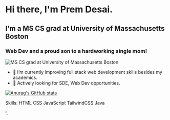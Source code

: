 # Hi there, I'm Prem Desai.


## I'm a MS CS grad at University of Massachusetts Boston 
### Web Dev and a proud son to a hardworking single mom!
![MS CS grad at University of Massachusetts Boston](https://pbs.twimg.com/profile_banners/1534935849292697600/1654881058/1500x500)
- 🌱 I’m currently improving full stack web development skills besides my academics.
- 👯 Actively looking for SDE, Web Dev opportunities.


[![Anurag's GitHub stats](https://github-readme-stats.vercel.app/api?username=TheyCallMePrem)](https://github.com/anuraghazra/github-readme-stats)

Skills: HTML CSS JavaScript TailwindCSS Java  

!.[](https://github.com/TheyCallMePrem/TheyCallMePrem/blob/main/img/html-5--v1.png)








